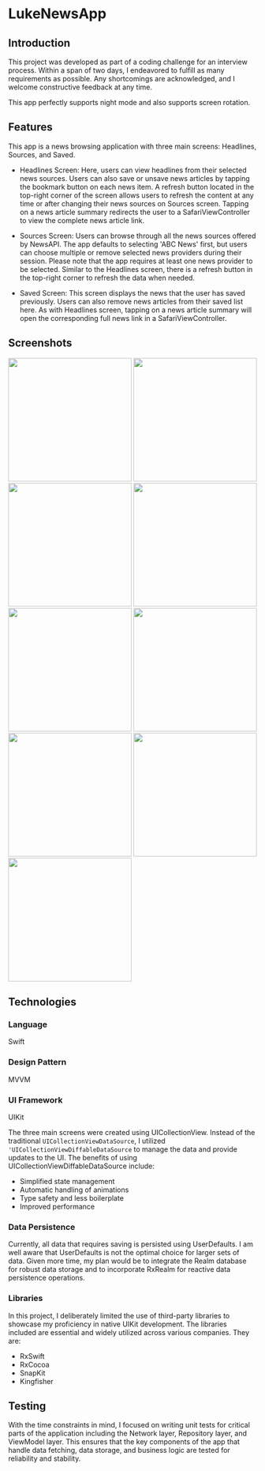 # LukeNewsApp

## Introduction

This project was developed as part of a coding challenge for an interview process. Within a span of two days, I endeavored to fulfill as many requirements as possible. Any shortcomings are acknowledged, and I welcome constructive feedback at any time.

This app perfectly supports night mode and also supports screen rotation.

## Features

This app is a news browsing application with three main screens: Headlines, Sources, and Saved.

- Headlines Screen: 
Here, users can view headlines from their selected news sources. Users can also save or unsave news articles by tapping the bookmark button on each news item. A refresh button located in the top-right corner of the screen allows users to refresh the content at any time or after changing their news sources on Sources screen. Tapping on a news article summary redirects the user to a SafariViewController to view the complete news article link.

- Sources Screen: 
Users can browse through all the news sources offered by NewsAPI. The app defaults to selecting 'ABC News' first, but users can choose multiple or remove selected news providers during their session. Please note that the app requires at least one news provider to be selected. Similar to the Headlines screen, there is a refresh button in the top-right corner to refresh the data when needed.

- Saved Screen: 
This screen displays the news that the user has saved previously. Users can also remove news articles from their saved list here. As with Headlines screen, tapping on a news article summary will open the corresponding full news link in a SafariViewController.

## Screenshots

<img src="Readme/headlines.png" width="250">

<img src="Readme/sources.png" width="250">

<img src="Readme/saved.png" width="250">

<img src="Readme/loading.png" width="250">

<img src="Readme/erroralert.png" width="250">

<img src="Readme/dark1.png" width="250">

<img src="Readme/dark2.png" width="250">

<img src="Readme/dark3.png" width="250">

<img src="Readme/rotation1.png" width="250">

## Technologies

### Language

Swift

### Design Pattern

MVVM

### UI Framework

UIKit

The three main screens were created using UICollectionView. Instead of the traditional `UICollectionViewDataSource`, I utilized `'UICollectionViewDiffableDataSource` to manage the data and provide updates to the UI. The benefits of using UICollectionViewDiffableDataSource include:

- Simplified state management
- Automatic handling of animations
- Type safety and less boilerplate
- Improved performance

### Data Persistence

Currently, all data that requires saving is persisted using UserDefaults. I am well aware that UserDefaults is not the optimal choice for larger sets of data. Given more time, my plan would be to integrate the Realm database for robust data storage and to incorporate RxRealm for reactive data persistence operations.

### Libraries

In this project, I deliberately limited the use of third-party libraries to showcase my proficiency in native UIKit development. The libraries included are essential and widely utilized across various companies. They are:

- RxSwift
- RxCocoa
- SnapKit
- Kingfisher

## Testing

With the time constraints in mind, I focused on writing unit tests for critical parts of the application including the Network layer, Repository layer, and ViewModel layer. This ensures that the key components of the app that handle data fetching, data storage, and business logic are tested for reliability and stability.
